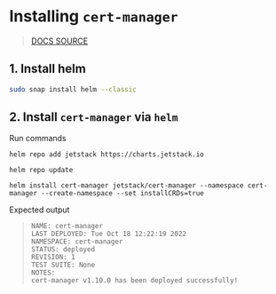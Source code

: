 # Installing `cert-manager`

> [DOCS SOURCE]([https://](https://getbetterdevops.io/k8s-ingress-with-letsencrypt/))


## 1. Install helm

```bash
sudo snap install helm --classic
```

## 2. Install `cert-manager` via `helm`

Run commands

```
helm repo add jetstack https://charts.jetstack.io
```
```
helm repo update
```
```
helm install cert-manager jetstack/cert-manager --namespace cert-manager --create-namespace --set installCRDs=true
```
Expected output

>```
>NAME: cert-manager
>LAST DEPLOYED: Tue Oct 18 12:22:19 2022
>NAMESPACE: cert-manager
>STATUS: deployed
>REVISION: 1
>TEST SUITE: None
>NOTES:
>cert-manager v1.10.0 has been deployed successfully!
>```